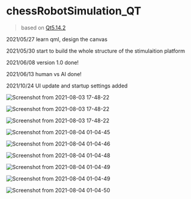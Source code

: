 # chessRobotSimulation_QT

> based on [Qt5.14.2](https://download.qt.io/archive/qt/5.14/5.14.2/)

2021/05/27 learn qml, design the canvas

2021/05/30 start to build the whole structure of the stimulaition platform

2021/06/08 version 1.0 done!

2021/06/13 human vs AI done!

2021/10/24 UI update and startup settings added

![Screenshot from 2021-08-03 17-48-22](https://github.com/LeBronLiHD/chessRobotSimulation_QT/blob/master/chess/Screenshot%20from%202021-10-25%2010-06-16.png)

![Screenshot from 2021-08-03 17-48-22](https://github.com/LeBronLiHD/chessRobotSimulation_QT/blob/master/chess/Screenshot%20from%202021-10-25%2020-51-07.png)

![Screenshot from 2021-08-03 17-48-22](https://github.com/LeBronLiHD/chessRobotSimulation_QT/blob/master/chess/Screenshot%20from%202021-10-25%2010-05-04.png)

![Screenshot from 2021-08-04 01-04-45](https://github.com/LeBronLiHD/chessRobotSimulation_QT/blob/master/chess/Screenshot%20from%202021-10-25%2010-04-17.png)

![Screenshot from 2021-08-04 01-04-46](https://github.com/LeBronLiHD/chessRobotSimulation_QT/blob/master/chess/Screenshot%20from%202021-10-25%2010-03-18.png)

![Screenshot from 2021-08-04 01-04-48](https://github.com/LeBronLiHD/chessRobotSimulation_QT/blob/master/chess/Screenshot%20from%202021-10-25%2010-01-51.png)

![Screenshot from 2021-08-04 01-04-49](https://github.com/LeBronLiHD/chessRobotSimulation_QT/blob/master/chess/Screenshot%20from%202021-10-25%2010-01-01.png)

![Screenshot from 2021-08-04 01-04-49](https://github.com/LeBronLiHD/chessRobotSimulation_QT/blob/master/chess/Screenshot%20from%202021-10-25%2012-06-36.png)

![Screenshot from 2021-08-04 01-04-50](https://github.com/LeBronLiHD/chessRobotSimulation_QT/blob/master/chess/Screenshot%20from%202021-10-25%2012-06-38.png)

